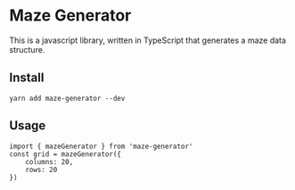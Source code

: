 # Maze Generator

This is a javascript library, written in TypeScript that generates a maze data structure. 

## Install 

```
yarn add maze-generator --dev
```

## Usage

```
import { mazeGenerator } from 'maze-generator'
const grid = mazeGenerator({
    columns: 20,
    rows: 20
})
```